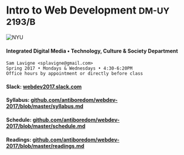 # Intro to Web Development <small>DM-UY 2193/B</small>

![NYU](http://engineering.nyu.edu/files/tandon_long_color.png)

#### Integrated Digital Media • Technology, Culture & Society Department

    Sam Lavigne <splavigne@gmail.com>
    Spring 2017 • Mondays & Wednesdays • 4:30-6:20PM
    Office hours by appointment or directly before class

#### Slack: [webdev2017.slack.com](https://webdev2017.slack.com)

#### Syllabus: [github.com/antiboredom/webdev-2017/blob/master/syllabus.md](http://github.com/antiboredom/webdev-2017/blob/master/syllabus.md)

#### Schedule: [github.com/antiboredom/webdev-2017/blob/master/schedule.md](http://github.com/antiboredom/webdev-2017/blob/master/schedule.md)

#### Readings: [github.com/antiboredom/webdev-2017/blob/master/readings.md](http://github.com/antiboredom/webdev-2017/blob/master/readings.md)
